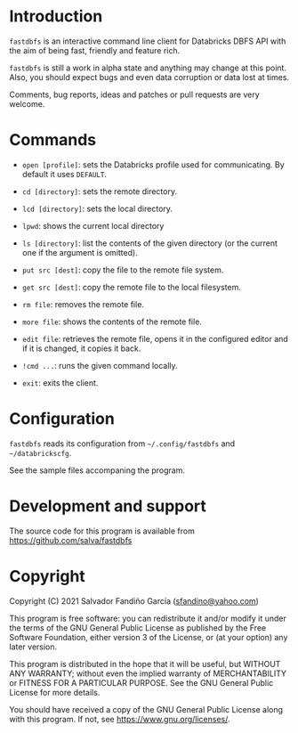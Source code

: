 # Introduction

`fastdbfs` is an interactive command line client for Databricks DBFS
API with the aim of being fast, friendly and feature rich.

`fastdbfs` is still a work in alpha state and anything may change at
this point. Also, you should expect bugs and even data corruption or
data lost at times.

Comments, bug reports, ideas and patches or pull requests are very
welcome.

# Commands

* `open [profile]`: sets the Databricks profile used for
  communicating. By default it uses `DEFAULT`.
  
* `cd [directory]`: sets the remote directory.

* `lcd [directory]`: sets the local directory.

* `lpwd`: shows the current local directory

* `ls [directory]`: list the contents of the given directory (or the
  current one if the argument is omitted).
  
* `put src [dest]`: copy the file to the remote file system.

* `get src [dest]`: copy the remote file to the local filesystem.

* `rm file`: removes the remote file.

* `more file`: shows the contents of the remote file.

* `edit file`: retrieves the remote file, opens it in the configured
  editor and if it is changed, it copies it back.
  
* `!cmd ...`: runs the given command locally.

* `exit`: exits the client.

# Configuration

`fastdbfs` reads its configuration from `~/.config/fastdbfs` and
`~/databrickscfg`.

See the sample files accompaning the program.

# Development and support

The source code for this program is available from
https://github.com/salva/fastdbfs


# Copyright

Copyright (C) 2021 Salvador Fandiño García (sfandino@yahoo.com)

This program is free software: you can redistribute it and/or modify
it under the terms of the GNU General Public License as published by
the Free Software Foundation, either version 3 of the License, or (at
your option) any later version.

This program is distributed in the hope that it will be useful, but
WITHOUT ANY WARRANTY; without even the implied warranty of
MERCHANTABILITY or FITNESS FOR A PARTICULAR PURPOSE.  See the GNU
General Public License for more details.

You should have received a copy of the GNU General Public License
along with this program.  If not, see <https://www.gnu.org/licenses/>.
